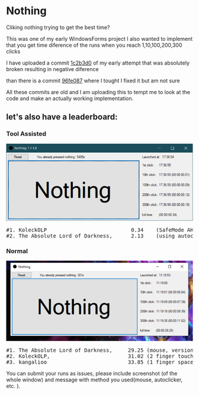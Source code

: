 # Nothing
Cliking nothing trying to get the best time?

This was one of my early WindowsForms project
I also wanted to implement that you get time diference of the runs when you reach 1,10,100,200,300 clicks

I have uploaded a commit [1c2b3d0](https://github.com/KoleckOLP/Nothing/commit/1c2b3d0900078cb5323936489555e4d5daed385d) of my early attempt that was absolutely broken resulting in negative diference

than there is a commit [96fe087](https://github.com/KoleckOLP/Nothing/commit/96fe08718c753007be8a91ad441490b9944a1e67) where I tought I fixed it but am not sure

All these commits are old and I am uploading this to tempt me to look at the code and make an actually working implementation.

<h2>let's also have a leaderboard:</h2>
<h3>Tool Assisted</h3>

![TAS WR holder](leaderboard/TAS/KoleckOLP_0.34.png)

<pre>
#1. KoleckOLP                           0.34    (SafeMode AHK spacebar spammer, version 1.1.1.0)
#2. The Absolute Lord of Darkness,      2.13    (using autoclickers, version 1.1.1.0 unrelesed)
</pre>
<h3>Normal</h3>

![WR holder](leaderboard/normal/TALoD_29.25.png)

<pre>
#1. The Absolute Lord of Darkness,     29.25 (mouse, version 1.1.1.0 unrelesed)
#2. KoleckOLP,                         31.02 (2 finger touchpad, version 1.1.1.0)
#3. kangalioo                          33.85 (1 finger spacebar, version 1.1.1.0)
</pre>

You can submit your runs as issues, please include screenshot (of the whole window) and message with method you used(mouse, autoclicker, etc. ).